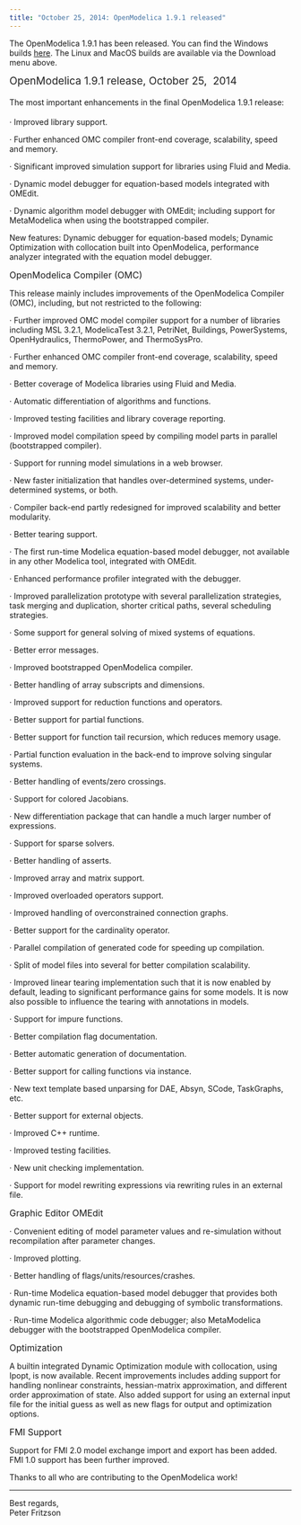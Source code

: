 ```yaml
---
title: "October 25, 2014: OpenModelica 1.9.1 released"
---
```

<p>The OpenModelica 1.9.1 has been released. You can find the Windows builds&nbsp;<a href="https://build.openmodelica.org/omc/builds/windows/releases/1.9.1/" target="_blank">here</a>. The Linux and MacOS builds are available via the Download menu above.</p>
<p><span style="font-size: 14pt; color: #222222; line-height: 1.2;">OpenModelica 1.9.1 release, October 25, &nbsp;2014</span></p>
<p><span style="line-height: 1.8;">The most important enhancements in the final OpenModelica 1.9.1 release:</span></p>
<p>· Improved library support.</p>
<p>· Further enhanced OMC compiler front-end coverage, scalability, speed and memory.</p>
<p>· Significant improved simulation support for libraries using Fluid and Media.</p>
<p>· Dynamic model debugger for equation-based models integrated with OMEdit.</p>
<p>· Dynamic algorithm model debugger with OMEdit; including support for MetaModelica when using the bootstrapped compiler.</p>
<p>New features: Dynamic debugger for equation-based models; Dynamic Optimization with collocation built into OpenModelica, performance analyzer integrated with the equation model debugger.</p>
<p><span style="font-size: 12pt;">OpenModelica Compiler (OMC)</span></p>
<p>This release mainly includes improvements of the OpenModelica Compiler (OMC), including, but not restricted to the following:</p>
<p>· Further improved OMC model compiler support for a number of libraries including MSL 3.2.1, ModelicaTest 3.2.1, PetriNet, Buildings, PowerSystems, OpenHydraulics, ThermoPower, and ThermoSysPro.</p>
<p>· Further enhanced OMC compiler front-end coverage, scalability, speed and memory.</p>
<p>· Better coverage of Modelica libraries using Fluid and Media.</p>
<p>· Automatic differentiation of algorithms and functions.</p>
<p>· Improved testing facilities and library coverage reporting.</p>
<p>· Improved model compilation speed by compiling model parts in parallel (bootstrapped compiler).</p>
<p>· Support for running model simulations in a web browser.</p>
<p>· New faster initialization that handles over-determined systems, under-determined systems, or both.</p>
<p>· Compiler back-end partly redesigned for improved scalability and better modularity.</p>
<p>· Better tearing support.</p>
<p>· The first run-time Modelica equation-based model debugger, not available in any other Modelica tool, integrated with OMEdit.</p>
<p>· Enhanced performance profiler integrated with the debugger.</p>
<p>· Improved parallelization prototype with several parallelization strategies, task merging and duplication, shorter critical paths, several scheduling strategies.</p>
<p>· Some support for general solving of mixed systems of equations.</p>
<p>· Better error messages.</p>
<p>· Improved bootstrapped OpenModelica compiler.</p>
<p>· Better handling of array subscripts and dimensions.</p>
<p>· Improved support for reduction functions and operators.</p>
<p>· Better support for partial functions.</p>
<p>· Better support for function tail recursion, which reduces memory usage.</p>
<p>· Partial function evaluation in the back-end to improve solving singular systems.</p>
<p>· Better handling of events/zero crossings.</p>
<p>· Support for colored Jacobians.</p>
<p>· New differentiation package that can handle a much larger number of expressions.</p>
<p>· Support for sparse solvers.</p>
<p>· Better handling of asserts.</p>
<p>· Improved array and matrix support.</p>
<p>· Improved overloaded operators support.</p>
<p>· Improved handling of overconstrained connection graphs.</p>
<p>· Better support for the cardinality operator.</p>
<p>· Parallel compilation of generated code for speeding up compilation.</p>
<p>· Split of model files into several for better compilation scalability.</p>
<p>· Improved linear tearing implementation such that it is now enabled by default, leading to significant performance gains for some models. It is now also possible to influence the tearing with annotations in models.</p>
<p>· Support for impure functions.</p>
<p>· Better compilation flag documentation.</p>
<p>· Better automatic generation of documentation.</p>
<p>· Better support for calling functions via instance.</p>
<p>· New text template based unparsing for DAE, Absyn, SCode, TaskGraphs, etc.</p>
<p>· Better support for external objects.</p>
<p>· Improved C++ runtime.</p>
<p>· Improved testing facilities.</p>
<p>· New unit checking implementation.</p>
<p>· Support for model rewriting expressions via rewriting rules in an external file.</p>
<p><span style="font-size: 12pt;">Graphic Editor OMEdit</span></p>
<p>· Convenient editing of model parameter values and re-simulation without recompilation after parameter changes.</p>
<p>· Improved plotting.</p>
<p>· Better handling of flags/units/resources/crashes.</p>
<p>· Run-time Modelica equation-based model debugger that provides both dynamic run-time debugging and debugging of symbolic transformations.</p>
<p>· Run-time Modelica algorithmic code debugger; also MetaModelica debugger with the bootstrapped OpenModelica compiler.</p>
<p><span style="font-size: 12pt;">Optimization</span></p>
<p>A builtin integrated Dynamic Optimization module with collocation, using Ipopt, is now available. Recent improvements includes adding support for handling nonlinear constraints, hessian-matrix approximation, and different order approximation of state. Also added support for using an external input file for the initial guess as well as new flags for output and optimization options.</p>
<p><span style="font-size: 12pt;">FMI Support</span></p>
<p>Support for FMI 2.0 model exchange import and export has been added. FMI 1.0 support has been further improved.</p>
<p>Thanks to all who are contributing to the OpenModelica work!</p>
<hr />
<p>Best regards,<br />Peter Fritzson</p>